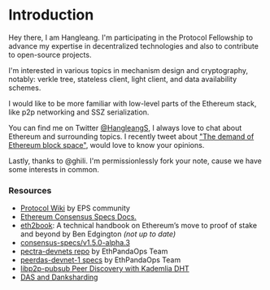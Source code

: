 # Introduction

Hey there, I am Hangleang. I'm participating in the Protocol Fellowship to advance my expertise in decentralized technologies and also to contribute to open-source projects.

I'm interested in various topics in mechanism design and cryptography, notably: verkle tree, stateless client, light client, and data availability schemes.

I would like to be more familiar with low-level parts of the Ethereum stack, like p2p networking and SSZ serialization.

You can find me on Twitter [@HangleangS](https://twitter.com/HangleangS), I always love to chat about Ethereum and surrounding topics. I recently tweet about ["The demand of Ethereum block space"](https://twitter.com/HangleangS/status/1801524889268142258), would love to know your opinions.

Lastly, thanks to @ghili. I'm permissionlessly fork your note, cause we have some interests in common.

### Resources

- [Protocol Wiki](https://epf.wiki/) by EPS community
- [Ethereum Consensus Specs Docs.](https://ethereum.github.io/consensus-specs/)
- [eth2book](https://eth2book.info/latest/): A technical handbook on Ethereum’s move to proof of stake and beyond by Ben Edgington *(not up to date)*
- [consensus-specs/v1.5.0-alpha.3](https://github.com/ethereum/consensus-specs/releases/tag/v1.5.0-alpha.3)
- [pectra-devnets repo](https://github.com/ethpandaops/pectra-devnets) by EthPandaOps Team
- [peerdas-devnet-1 specs](https://notes.ethereum.org/@ethpandaops/peerdas-devnet-1) by EthPandaOps Team
- [libp2p-pubsub Peer Discovery with Kademlia DHT](https://medium.com/rahasak/libp2p-pubsub-peer-discovery-with-kademlia-dht-c8b131550ac7)
- [DAS and Danksharding](https://a16zcrypto.com/posts/article/an-overview-of-danksharding-and-a-proposal-for-improvement-of-das) 
